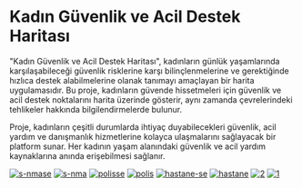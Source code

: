 # Kadın Güvenlik ve Acil Destek Haritası

   "Kadın Güvenlik ve Acil Destek Haritası", kadınların günlük yaşamlarında karşılaşabileceği güvenlik risklerine karşı bilinçlenmelerine ve gerektiğinde hızlıca destek alabilmelerine olanak tanımayı amaçlayan bir harita uygulamasıdır. Bu proje, kadınların güvende hissetmeleri için güvenlik ve acil destek noktalarını harita üzerinde gösterir, aynı zamanda çevrelerindeki tehlikeler hakkında bilgilendirmelerde bulunur.

   Proje, kadınların çeşitli durumlarda ihtiyaç duyabilecekleri güvenlik, acil yardım ve danışmanlık hizmetlerine kolayca ulaşmalarını sağlayacak bir platform sunar. Her kadının yaşam alanındaki güvenlik ve acil yardım kaynaklarına anında erişebilmesi sağlanır.


<a href="https://ibb.co/Z6kgBHxS"><img src="https://i.ibb.co/3yLFpfcv/s-nmase.jpg" alt="s-nmase" border="0"></a>
<a href="https://ibb.co/1f29qwFZ"><img src="https://i.ibb.co/QFm6N1y9/s-nma.jpg" alt="s-nma" border="0"></a>
<a href="https://ibb.co/B5HyCQ5Z"><img src="https://i.ibb.co/v6C3jT6P/polisse.jpg" alt="polisse" border="0"></a>
<a href="https://ibb.co/Cpr5DcyN"><img src="https://i.ibb.co/WNTWjhXq/polis.jpg" alt="polis" border="0"></a>
<a href="https://ibb.co/CpSNc5Bv"><img src="https://i.ibb.co/xKrPkShG/hastane-se.jpg" alt="hastane-se" border="0"></a>
<a href="https://ibb.co/wN56Zcms"><img src="https://i.ibb.co/6RjscXCB/hastane.jpg" alt="hastane" border="0"></a>
<a href="https://ibb.co/mWFXpsY"><img src="https://i.ibb.co/6CJ1Qhp/2.png" alt="2" border="0"></a>
<a href="https://ibb.co/KTKQqVV"><img src="https://i.ibb.co/B0n7ZTT/1.jpg" alt="1" border="0"></a>

